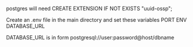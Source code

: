 postgres will need CREATE EXTENSION IF NOT EXISTS "uuid-ossp";


Create an .env file in the main directory and set these variables
PORT
ENV
DATABASE_URL

DATABASE_URL is in form postgresql://user:password@host/dbname
